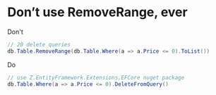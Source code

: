 # Don’t use RemoveRange, ever
Don't
```csharp
// 20 delete queries
db.Table.RemoveRange(db.Table.Where(a => a.Price <= 0).ToList())
```
Do
```csharp
// use Z.EntityFramework.Extensions.EFCore nuget package
db.Table.Where(a => a.Price <= 0).DeleteFromQuery()
```
